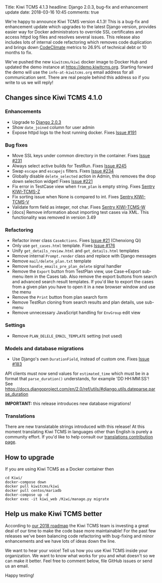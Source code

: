 Title: Kiwi TCMS 4.1.3
headline: Django 2.0.3, bug-fix and enhancement update
date: 2018-03-16 10:45
comments: true


We're happy to announce Kiwi TCMS version 4.1.3!
This is a bug-fix and enhancement update which upgrades to the latest Django
version, provides easier way for Docker administrators to override SSL certificates
and access httpd log files and resolves several issues. This release also includes
lots of internal code refactoring which removes code duplication and brings down
[CodeClimate](https://codeclimate.com/github/kiwitcms/Kiwi) metrics
to 26.9% of technical debt or 10 months to fix.

We've pushed the new `kiwitcms/kiwi` docker image to Docker Hub and updated the
demo instance at <https://demo.kiwitcms.org>. Starting forward the demo will use
the `info-at-kiwitcms.org` email address for all communication sent. There are real
people behind this address so if you write to us we will reply!


Changes since Kiwi TCMS 4.1.0
------------------------------

### Enhancements

- Upgrade to [Django 2.0.3](https://docs.djangoproject.com/en/2.0/releases/2.0.3/)
- Show `date_joined` column for user admin
- Expose httpd logs to the host running docker. Fixes
  [Issue #191](https://github.com/kiwitcms/Kiwi/issues/191)


### Bug fixes

- Move SSL keys under common directory in the container. Fixes
  [Issue #231](https://github.com/kiwitcms/Kiwi/issues/231)
- Always select active builds for TestRun. Fixes
  [Issue #245](https://github.com/kiwitcms/Kiwi/issues/245)
- Swap `escape` and `escapejs` filters. Fixes
  [Issue #234](https://github.com/kiwitcms/Kiwi/issues/234)
- Globally disable `delete_selected` action in Admin, this removes the
  drop down selection widget! Fixes
  [Issue #221](https://github.com/kiwitcms/Kiwi/issues/221)
- Fix error in TestCase view when `from_plan` is empty string. Fixes
  [Sentry KIWI-TCMS-Z](https://sentry.io/open-technologies-bulgaria-ltd/kiwi-tcms/issues/474369640/)
- Fix sorting issue when None is compared to int. Fixes
  [Sentry KIWI-TCMS-V](https://sentry.io/open-technologies-bulgaria-ltd/kiwi-tcms/issues/473996504/)
- Validate form field as integer, not char. Fixes
  [Sentry KIWI-TCMS-W](https://sentry.io/open-technologies-bulgaria-ltd/kiwi-tcms/issues/474058623/)
- [docs] Remove information about importing test cases via XML. This functionality
  was removed in version 3.49


### Refactoring

- Refactor inner class `CaseActions`. Fixes
  [Issue #21](https://github.com/kiwitcms/Kiwi/issues/21) (Chenxiong Qi)
- Only use `get_cases.html` template. Fixes
  [Issue #176](https://github.com/kiwitcms/Kiwi/issues/176)
- Unify `get_details_review.html` and `get_details.html` templates
- Remove internal `Prompt.render` class and replace with Django messages
- Remove `mail/delete_plan.txt` template
- Remove `handle_emails_pre_plan_delete` signal handler
- Remove the `Export` button from TestPlan view, use Case->Export sub-menu
  item in the Cases tab. Also remove the export buttons from search and advanced
  search result templates. If you'd like to export the cases from a given
  plan you have to open it in a new browser window and use the menu
- Remove the `Print` button from plan search form
- Remove TestRun cloning from search results and plan details, use sub-menu
- Remove unnecessary JavaScript handling for `EnvGroup` edit view


### Settings

- Remove `PLAN_DELELE_EMAIL_TEMPLATE` setting (not used)


### Models and database migrations

- Use Django's own `DurationField`, instead of custom one. Fixes
  [Issue #183](https://github.com/kiwitcms/Kiwi/issues/183)

API clients must now send values for `estimated_time` which must be in a
format that `parse_duration()` understands, for example 'DD HH:MM:SS'! See
<https://docs.djangoproject.com/en/2.0/ref/utils/#django.utils.dateparse.parse_duration>


**IMPORTANT:** this release introduces new database migrations!

### Translations

There are new translatable strings introduced with this release! At this moment
translating Kiwi TCMS in languages other than English is purely a
community effort. If you'd like to help consult our
[translations contribution page](http://kiwitcms.readthedocs.io/en/latest/contribution.html#translation).


How to upgrade
---------------

If you are using Kiwi TCMS as a Docker container then

    cd Kiwi/
    docker-compose down
    docker pull kiwitcms/kiwi
    docker pull centos/mariadb
    docker-compose up -d
    docker exec -it kiwi_web /Kiwi/manage.py migrate


Help us make Kiwi TCMS better
-----------------------------

According to [our 2018 roadmap]({filename}2018-01-22-milestones.markdown) the
Kiwi TCMS team is investing a great deal of our time to make the code base more
maintainable! For the past few releases we've been balancing code refactoring
with bug-fixing and minor enhancements and we have lots of ideas down the line.

We want to hear your voice! Tell us how you use Kiwi TCMS inside your organization.
We want to know what works for you and what doesn't so we can make it better. Feel
free to comment below, file GitHub issues or send us an email.


Happy testing!
